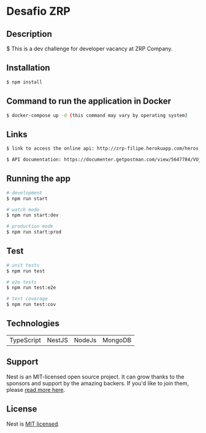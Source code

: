 <h1>Desafio ZRP</h1>





## Description

$ This is a dev challenge for developer vacancy at ZRP Company.

## Installation

```bash
$ npm install
```

## Command to run the application in Docker

```bash
$ docker-compose up -d (this command may vary by operating system)
```

## Links

```bash
$ link to access the online api: http://zrp-filipe.herokuapp.com/heros

$ API documentation: https://documenter.getpostman.com/view/5647784/VUjPJkhK
```
## Running the app

```bash
# development
$ npm run start

# watch mode
$ npm run start:dev

# production mode
$ npm run start:prod
```

## Test

```bash
# unit tests
$ npm run test

# e2e tests
$ npm run test:e2e

# test coverage
$ npm run test:cov
```

## Technologies
<table>
  <tr>
    <td> TypeScript</td>
    <td> NestJS</td>
    <td>NodeJs</td>
    <td>MongoDB</td>
  </tr>
</table>

## Support

Nest is an MIT-licensed open source project. It can grow thanks to the sponsors and support by the amazing backers. If you'd like to join them, please [read more here](https://docs.nestjs.com/support).

## License

Nest is [MIT licensed](LICENSE).
